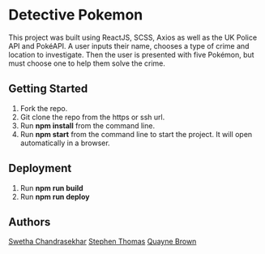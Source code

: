 # Detective Pokemon

This project was built using ReactJS, SCSS, Axios as well as the UK Police API and PokéAPI. A user inputs their name, chooses a type of crime and location to investigate. Then the user is presented with five Pokémon, but must choose one to help them solve the crime.

## Getting Started

1. Fork the repo.
1. Git clone the repo from the https or ssh url.
1. Run **npm install** from the command line.
1. Run **npm start** from the command line to start the project. It will open automatically in a browser.

## Deployment

1. Run **npm run build**
1. Run **npm run deploy**


## Authors
  [Swetha Chandrasekhar](https://github.com/swethachandrasekhar)
  [Stephen Thomas](https://github.com/stevekwt)
  [Quayne Brown](https://github.com/quaynebrown)
